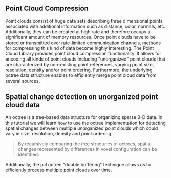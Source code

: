 ## Point Cloud Compression

Point clouds consist of huge data sets describing three dimensional points associated with additional information such as distance, color, normals, etc. Additionally, they can be created at high rate and therefore occupy a significant amount of memory resources. Once point clouds have to be stored or transmitted over rate-limited communication channels, methods for compressing this kind of data become highly interesting. The Point Cloud Library provides point cloud compression functionality. It allows for encoding all kinds of point clouds including "unorganized" point clouds that are characterized by non-existing point references, varying point size, resolution, density and/or point ordering. Furthermore, the underlying octree data structure enables to efficiently merge point cloud data from several sources. 

## Spatial change detection on unorganized point cloud data

An octree is a tree-based data structure for organizing sparse 3-D data. In this tutorial we will learn how to use the octree implementation for detecting spatial changes between multiple unorganized point clouds which could vary in size, resolution, density and point ordering. 

> By recursively comparing the tree structures of octrees, spatial changes represented by differences in voxel configuration can be identified. 

Additionally, the pcl octree "double buffering" technique allows us to efficiently process multiple point clouds over time.